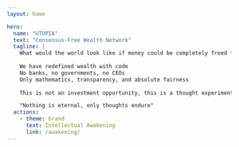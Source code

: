 ```yaml
---
layout: home

hero:
  name: "UTOPIA"
  text: "Consensus-Free Wealth Network"
  tagline: |
    What would the world look like if money could be completely freed from human control?
    
    We have redefined wealth with code
    No banks, no governments, no CEOs
    Only mathematics, transparency, and absolute fairness
    
    This is not an investment opportunity, this is a thought experiment

    "Nothing is eternal, only thoughts endure"
  actions:
    - theme: brand
      text: Intellectual Awakening
      link: /awakening/
---
```


<ParticlesBackground />